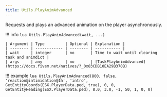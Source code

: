 ```yaml
---
title: Utils.PlayAnimAdvanced
---
```

Requests and plays an advanced animation on the player asynchronously.

!!! info
	```lua
	Utils.PlayAnimAdvanced(wait, ...)
	```
	
	| Argument | Type         | Optional | Explanation |
	| -------- | ------------ | -------- | ----------- |
	| wait     | integer      | no       | Time to wait until clearing task and animdict |
	| args     | any          | no       | [TaskPlayAnimAdvanced](https://docs.fivem.net/natives/?_0x83CDB10EA29B370B)

!!! example
	```lua
	Utils.PlayAnimAdvanced(800, false, 'reaction@intimidation@1h', 'intro', GetEntityCoords(ESX.PlayerData.ped, true), 0, 0, GetEntityHeading(ESX.PlayerData.ped), 8.0, 3.0, -1, 50, 1, 0, 0)
	```